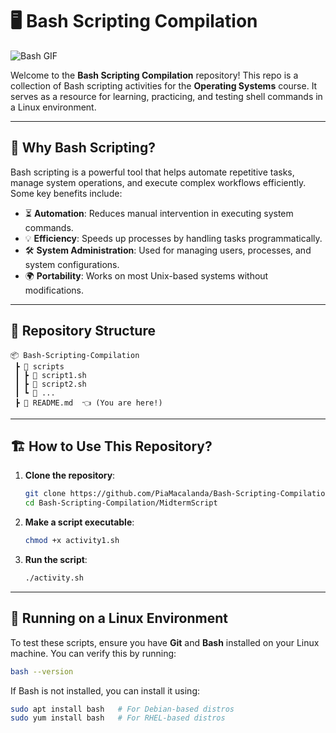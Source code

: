 # 🖥️ Bash Scripting Compilation
![Bash GIF](https://miro.medium.com/v2/resize:fit:1358/1*hyqJzpqML8_OsEir6KCahw.gif)

Welcome to the **Bash Scripting Compilation** repository! This repo is a collection of Bash scripting activities for the **Operating Systems** course. It serves as a resource for learning, practicing, and testing shell commands in a Linux environment.

---

## 🚀 Why Bash Scripting?
Bash scripting is a powerful tool that helps automate repetitive tasks, manage system operations, and execute complex workflows efficiently. Some key benefits include:

- ⏳ **Automation**: Reduces manual intervention in executing system commands.
- 💡 **Efficiency**: Speeds up processes by handling tasks programmatically.
- 🛠️ **System Administration**: Used for managing users, processes, and system configurations.
- 🌍 **Portability**: Works on most Unix-based systems without modifications.

---

## 📂 Repository Structure
```plaintext
📦 Bash-Scripting-Compilation
 ┣ 📂 scripts
 ┃ ┣ 📜 script1.sh
 ┃ ┣ 📜 script2.sh
 ┃ ┗ 📜 ...
 ┣ 📜 README.md  👈 (You are here!)
```

---

## 🏗️ How to Use This Repository?

1. **Clone the repository**:
   ```bash
   git clone https://github.com/PiaMacalanda/Bash-Scripting-Compilation.git
   cd Bash-Scripting-Compilation/MidtermScript
   ```
2. **Make a script executable**:
   ```bash
   chmod +x activity1.sh
   ```
3. **Run the script**:
   ```bash
   ./activity.sh
   ```

---

## 🐧 Running on a Linux Environment
To test these scripts, ensure you have **Git** and **Bash** installed on your Linux machine. You can verify this by running:
```bash
bash --version
```
If Bash is not installed, you can install it using:
```bash
sudo apt install bash   # For Debian-based distros
sudo yum install bash   # For RHEL-based distros
```
